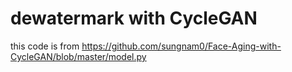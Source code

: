 # dewatermark with CycleGAN
this code is from https://github.com/sungnam0/Face-Aging-with-CycleGAN/blob/master/model.py
